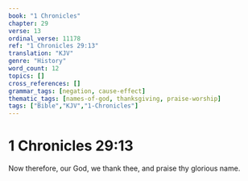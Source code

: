 ```yaml
---
book: "1 Chronicles"
chapter: 29
verse: 13
ordinal_verse: 11178
ref: "1 Chronicles 29:13"
translation: "KJV"
genre: "History"
word_count: 12
topics: []
cross_references: []
grammar_tags: [negation, cause-effect]
thematic_tags: [names-of-god, thanksgiving, praise-worship]
tags: ["Bible","KJV","1-Chronicles"]
---
```


# 1 Chronicles 29:13

Now therefore, our God, we thank thee, and praise thy glorious name.
